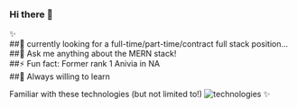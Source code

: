 ### Hi there 👋  
✨  
##🌱 currently looking for a full-time/part-time/contract full stack position...  
##💬 Ask me anything about the MERN stack!   
##⚡ Fun fact: Former rank 1 Anivia in NA  
##🤔 Always willing to learn   

Familiar with these technologies (but not limited to!)
![technologies](./Images/resumessforgithubreadme.png)
✨  

<!--
**Yacheen/Yacheen** is a ✨ _special_ ✨ repository because its `README.md` (this file) appears on your GitHub profile.

Here are some ideas to get you started:

- 🔭 I’m currently working on ...
- 🌱 I’m currently learning ...
- 👯 I’m looking to collaborate on ...
- 🤔 I’m looking for help with ...
- 💬 Ask me about ...
- 📫 How to reach me: ...
- 😄 Pronouns: ...
- ⚡ Fun fact: ...
-->
